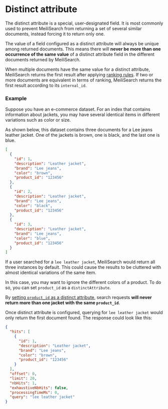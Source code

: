 # Distinct attribute

The distinct attribute is a special, user-designated field. It is most commonly used to prevent MeiliSearch from returning a set of several similar documents, instead forcing it to return only one.

The value of a field configured as a distinct attribute will always be unique among returned documents. This means there will **never be more than one occurrence of the same value** of a distinct attribute field in the different documents returned by MeiliSearch.

When multiple documents have the same value for a distinct attribute, MeiliSearch returns the first result after applying [ranking rules](/learn/core_concepts/relevancy.md#ranking-rules). If two or more documents are equivalent in terms of ranking, MeiliSearch returns the first result according to its `internal_id`.

### Example

Suppose you have an e-commerce dataset. For an index that contains information about jackets, you may have several identical items in different variations such as color or size.

As shown below, this dataset contains three documents for a Lee jeans leather jacket. One of the jackets is brown, one is black, and the last one is blue.

```json
[
  {
    "id": 1,
    "description": "Leather jacket",
    "brand": "Lee jeans",
    "color": "brown",
    "product_id": "123456"
  },
  {
    "id": 2,
    "description": "Leather jacket",
    "brand": "Lee jeans",
    "color": "black",
    "product_id": "123456"
  },
  {
    "id": 3,
    "description": "Leather jacket",
    "brand": "Lee jeans",
    "color": "blue",
    "product_id": "123456"
  }
]
```

If a user searched for a `lee leather jacket`, MeiliSearch would return all three instances by default. This could cause the results to be cluttered with almost identical variations of the same item.

In this case, you may want to ignore the different colors of a product. To do so, you can set `product_id` as a `distinctAttribute`.

<CodeSamples id="distinct_attribute_guide_1" />

By [setting `product_id` as a distinct attribute](/reference/api/distinct_attribute.md), search requests **will never return more than one jacket with the same `product_id`**.

Once distinct attribute is configured, querying for `lee leather jacket` would only return the first document found. The response could look like this:

```json
{
  "hits": [
    {
      "id": 1,
      "description": "Leather jacket",
      "brand": "Lee jeans",
      "color": "brown",
      "product_id": "123456"
    }
  ],
  "offset": 0,
  "limit": 20,
  "nbHits": 1,
  "exhaustiveNbHits": false,
  "processingTimeMs": 0,
  "query": "lee leather jacket"
}
```
